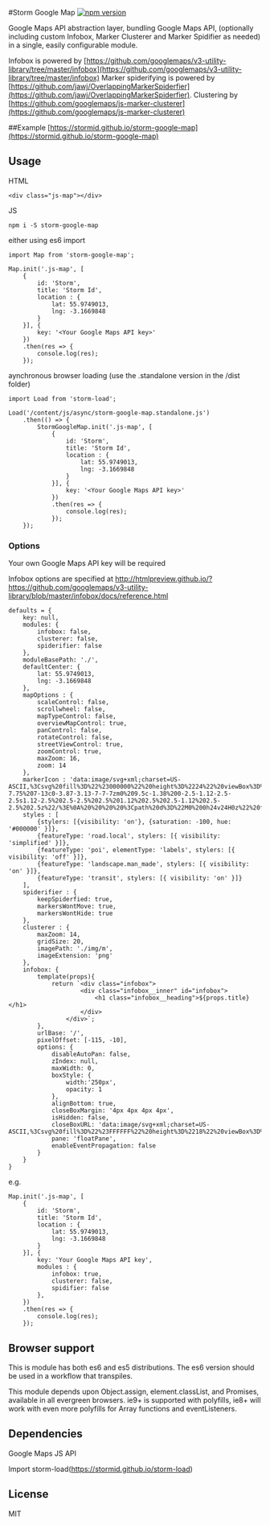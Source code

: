 #Storm Google Map
[![npm version](https://badge.fury.io/js/storm-google-map.svg)](https://badge.fury.io/js/storm-google-map)

Google Maps API abstraction layer, bundling Google Maps API, (optionally including custom Infobox, Marker Clusterer and Marker Spidifier as needed) in a single, easily configurable module.

Infobox is powered by [https://github.com/googlemaps/v3-utility-library/tree/master/infobox](https://github.com/googlemaps/v3-utility-library/tree/master/infobox)
Marker spiderifying is powered by [https://github.com/jawj/OverlappingMarkerSpiderfier](https://github.com/jawj/OverlappingMarkerSpiderfier).
Clustering by [https://github.com/googlemaps/js-marker-clusterer](https://github.com/googlemaps/js-marker-clusterer)


##Example
[https://stormid.github.io/storm-google-map](https://stormid.github.io/storm-google-map)

## Usage
HTML
```
<div class="js-map"></div>
```

JS
```
npm i -S storm-google-map
```

either using es6 import
```
import Map from 'storm-google-map';

Map.init('.js-map', [
    {
        id: 'Storm',
        title: 'Storm Id',
        location : { 
            lat: 55.9749013,
            lng: -3.1669848
        }
    }], {
        key: '<Your Google Maps API key>'
    })
    .then(res => {
        console.log(res);
    });

```
aynchronous browser loading (use the .standalone version in the /dist folder)
```
import Load from 'storm-load';

Load('/content/js/async/storm-google-map.standalone.js')
    .then(() => {
        StormGoogleMap.init('.js-map', [
            {
                id: 'Storm',
                title: 'Storm Id',
                location : { 
                    lat: 55.9749013,
                    lng: -3.1669848
                }
            }], {
                key: '<Your Google Maps API key>'
            })
            .then(res => {
                console.log(res);
            });
    });
```

### Options
Your own Google Maps API key will be required

Infobox options are specified at http://htmlpreview.github.io/?https://github.com/googlemaps/v3-utility-library/blob/master/infobox/docs/reference.html
```
defaults = {
    key: null,
    modules: {
        infobox: false,
        clusterer: false,
        spiderifier: false
    },
    moduleBasePath: './',
    defaultCenter: {
        lat: 55.9749013,
	    lng: -3.1669848
    },
    mapOptions : {
        scaleControl: false,
        scrollwheel: false,
        mapTypeControl: false,
        overviewMapControl: true,
        panControl: false,
        rotateControl: false,
        streetViewControl: true,
        zoomControl: true,
        maxZoom: 16,
        zoom: 14
    },
    markerIcon : 'data:image/svg+xml;charset=US-ASCII,%3Csvg%20fill%3D%22%23000000%22%20height%3D%2224%22%20viewBox%3D%220%200%2024%2024%22%20width%3D%2224%22%20xmlns%3D%22http%3A//www.w3.org/2000/svg%22%3E%0A%20%20%20%20%3Cpath%20d%3D%22M12%202C8.13%202%205%205.13%205%209c0%205.25%207%2013%207%2013s7-7.75%207-13c0-3.87-3.13-7-7-7zm0%209.5c-1.38%200-2.5-1.12-2.5-2.5s1.12-2.5%202.5-2.5%202.5%201.12%202.5%202.5-1.12%202.5-2.5%202.5z%22/%3E%0A%20%20%20%20%3Cpath%20d%3D%22M0%200h24v24H0z%22%20fill%3D%22none%22/%3E%0A%3C/svg%3E',
    styles : [
        {stylers: [{visibility: 'on'}, {saturation: -100, hue: '#000000' }]},
        {featureType: 'road.local', stylers: [{ visibility: 'simplified' }]},
        {featureType: 'poi', elementType: 'labels', stylers: [{ visibility: 'off' }]},
        {featureType: 'landscape.man_made', stylers: [{ visibility: 'on' }]},
        {featureType: 'transit', stylers: [{ visibility: 'on' }]}
    ],
    spiderifier : {
        keepSpiderfied: true,
        markersWontMove: true,
        markersWontHide: true
    },
    clusterer : {
        maxZoom: 14,
        gridSize: 20,
        imagePath: './img/m',
        imageExtension: 'png'
    },
    infobox: {
        template(props){ 
            return `<div class="infobox">
                    <div class="infobox__inner" id="infobox">
                        <h1 class="infobox__heading">${props.title}</h1>
                    </div>
                </div>`;
        },
        urlBase: '/',
        pixelOffset: [-115, -10],
        options: {
            disableAutoPan: false,
            zIndex: null,
            maxWidth: 0,
            boxStyle: {
                width:'250px',
                opacity: 1
            },
            alignBottom: true,
            closeBoxMargin: '4px 4px 4px 4px',
            isHidden: false,
            closeBoxURL: 'data:image/svg+xml;charset=US-ASCII,%3Csvg%20fill%3D%22%23FFFFFF%22%20height%3D%2218%22%20viewBox%3D%220%200%2024%2024%22%20width%3D%2218%22%20xmlns%3D%22http%3A//www.w3.org/2000/svg%22%3E%0A%20%20%20%20%3Cpath%20d%3D%22M19%206.41L17.59%205%2012%2010.59%206.41%205%205%206.41%2010.59%2012%205%2017.59%206.41%2019%2012%2013.41%2017.59%2019%2019%2017.59%2013.41%2012z%22/%3E%0A%20%20%20%20%3Cpath%20d%3D%22M0%200h24v24H0z%22%20fill%3D%22none%22/%3E%0A%3C/svg%3E',
            pane: 'floatPane',
            enableEventPropagation: false
        }
    }
}
```
e.g.
```
Map.init('.js-map', [
    {
        id: 'Storm',
        title: 'Storm Id',
        location : { 
            lat: 55.9749013,
            lng: -3.1669848
        }
    }], {
        key: 'Your Google Maps API key',
        modules : {
            infobox: true,
            clusterer: false,
            spidifier: false
        },
    })
    .then(res => {
        console.log(res);
    });
```

## Browser support
This is module has both es6 and es5 distributions. The es6 version should be used in a workflow that transpiles.

This module depends upon Object.assign, element.classList, and Promises, available in all evergreen browsers. ie9+ is supported with polyfills, ie8+ will work with even more polyfills for Array functions and eventListeners.

## Dependencies
Google Maps JS API

Import storm-load(https://stormid.github.io/storm-load)


## License
MIT

